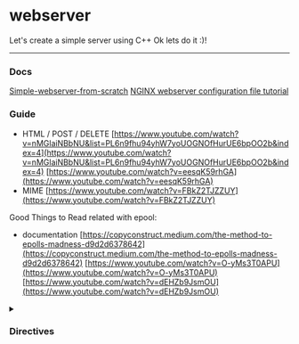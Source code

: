 # webserver
Let's create a simple server using C++
Ok lets do it :)!
***

### Docs

[Simple-webserver-from-scratch](https://medium.com/from-the-scratch/http-server-what-do-you-need-to-know-to-build-a-simple-http-server-from-scratch-d1ef8945e4fa)
[NGINX webserver configuration file tutorial](https://www.plesk.com/blog/various/nginx-configuration-guide/)

### Guide

- HTML / POST / DELETE
[https://www.youtube.com/watch?v=nMGlaiNBbNU&list=PL6n9fhu94yhW7yoUOGNOfHurUE6bpOO2b&index=4](https://www.youtube.com/watch?v=nMGlaiNBbNU&list=PL6n9fhu94yhW7yoUOGNOfHurUE6bpOO2b&index=4)
[https://www.youtube.com/watch?v=eesqK59rhGA](https://www.youtube.com/watch?v=eesqK59rhGA)
- MIME
[https://www.youtube.com/watch?v=FBkZ2TJZZUY](https://www.youtube.com/watch?v=FBkZ2TJZZUY)

Good Things to Read related with epool:
- documentation
[https://copyconstruct.medium.com/the-method-to-epolls-madness-d9d2d6378642](https://copyconstruct.medium.com/the-method-to-epolls-madness-d9d2d6378642)
[https://www.youtube.com/watch?v=O-yMs3T0APU](https://www.youtube.com/watch?v=O-yMs3T0APU)
[https://www.youtube.com/watch?v=dEHZb9JsmOU](https://www.youtube.com/watch?v=dEHZb9JsmOU)

<details>
	<summary><h3>Directives</h3></summary>
| Directive | Description | Example |
| --------- | ----------- | ------- |
| auth | restrict route to a user | auth user:route |
| autoindex | directory listing on & off | autoindex off \| on  |
| cgi | cgi | cgi |
| cgi-bin | cgi-bin | cgi-bin |
| client_max_body_size | Limit client body size | client_max_body_size #bytes|
| error_page | Setup default error pages | error_page code1 [code2] ... path |
| limit_methods | Define a list of accepted HTTP methods for the route (inside location scope) | limit_methods METHOD |
| listen | Choose the port and host of each ’server' | listen host:port |
| location | Setup routes with one or multiple rules/configuration | location route { ... }|
| root | root | root |
| server_name | Setup the server_names or not | server_name name1 [name2] ...|
| upload | upload | upload |
</details>
